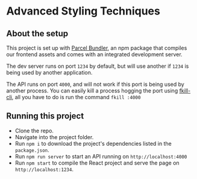 # Advanced Styling Techniques

## About the setup

This project is set up with [Parcel Bundler](https://parceljs.org/), an npm package
that compiles our frontend assets and comes with an integrated development server.

The dev server runs on port `1234` by default, but will use another if `1234` is
being used by another application.

The API runs on port `4000`, and will not work if this port is being used
by another process. You can easily kill a process hogging the port using [fkill-cli](https://github.com/sindresorhus/fkill-cli),
all you have to do is run the command `fkill :4000`

## Running this project

- Clone the repo.
- Navigate into the project folder.
- Run `npm i` to download the project's dependencies listed in the `package.json`.
- Run `npm run server` to start an API running on `http://localhost:4000`
- Run `npm start` to compile the React project and serve the page on `http://localhost:1234`.
